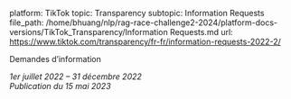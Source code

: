 platform: TikTok
topic: Transparency
subtopic: Information Requests
file_path: /home/bhuang/nlp/rag-race-challenge2-2024/platform-docs-versions/TikTok_Transparency/Information Requests.md
url: https://www.tiktok.com/transparency/fr-fr/information-requests-2022-2/

Demandes d’information

_1er juillet 2022 – 31 décembre 2022_  
_Publication du 15 mai 2023_